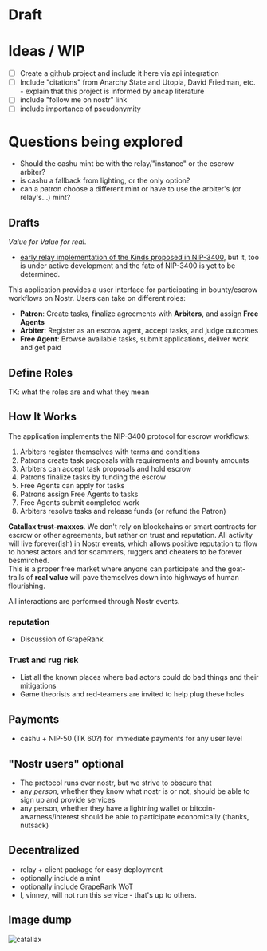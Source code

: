 # Draft

# Ideas / WIP

- [ ] Create a github project and include it here via api integration
- [ ] Include "citations" from Anarchy State and Utopia, David Friedman, etc. - explain that this project is informed by ancap literature
- [ ] include "follow me on nostr" link
- [ ] include importance of pseudonymity

# Questions being explored

- Should the cashu mint be with the relay/"instance" or the escrow arbiter?
- is cashu a fallback from lighting, or the only option?
- can a patron choose a different mint or have to use the arbiter's (or relay's...) mint?

## Drafts

_Value for Value for real_.

- [early relay implementation of the Kinds proposed in NIP-3400](https://github.com/vcavallo/khatru/blob/escrow/nip100.md), but it, too is under active development and the fate of NIP-3400 is yet to be determined.

This application provides a user interface for participating in bounty/escrow workflows on Nostr. Users can take on different roles:

- **Patron**: Create tasks, finalize agreements with **Arbiters**, and assign **Free Agents**
- **Arbiter**: Register as an escrow agent, accept tasks, and judge outcomes
- **Free Agent**: Browse available tasks, submit applications, deliver work and get paid

## Define Roles

TK: what the roles are and what they mean

## How It Works

The application implements the NIP-3400 protocol for escrow workflows:

1. Arbiters register themselves with terms and conditions
2. Patrons create task proposals with requirements and bounty amounts
3. Arbiters can accept task proposals and hold escrow
4. Patrons finalize tasks by funding the escrow
5. Free Agents can apply for tasks
6. Patrons assign Free Agents to tasks
7. Free Agents submit completed work
8. Arbiters resolve tasks and release funds (or refund the Patron)

**Catallax trust-maxxes**. We don't rely on blockchains or smart contracts for escrow or other agreements, but rather on trust and reputation. All activity will live forever(ish) in Nostr events, which allows positive reputation to flow to honest actors and for scammers, ruggers and cheaters to be forever besmirched.  
This is a proper free market where anyone can participate and the goat-trails of **real value** will pave themselves down into highways of human flourishing.

All interactions are performed through Nostr events.

### reputation

- Discussion of GrapeRank

### Trust and rug risk

- List all the known places where bad actors could do bad things and their mitigations
- Game theorists and red-teamers are invited to help plug these holes

## Payments

- cashu + NIP-50 (TK 60?) for immediate payments for any user level

## "Nostr users" optional

- The protocol runs over nostr, but we strive to obscure that
- any _person_, whether they know what nostr is or not, should be able to sign up and provide services
- any person, whether they have a lightning wallet or bitcoin-awarness/interest should be able to participate economically (thanks, nutsack)

## Decentralized

- relay + client package for easy deployment
- optionally include a mint
- optionally include GrapeRank WoT
- I, vinney, will not run this service - that's up to others.

## Image dump

![catallax](https://github.com/user-attachments/assets/6561b70c-b3cc-496b-86ea-33cc9c48cd62)
